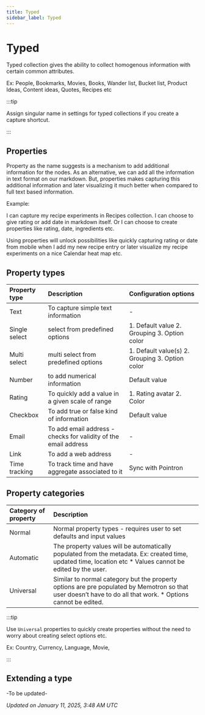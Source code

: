 ```yaml
---
title: Typed
sidebar_label: Typed
---
```

<!-- # Typed Collections

Typed collections are designed to store notes that share common characteristics or properties. They provide a structured way to organize information with consistent attributes across all items in the collection.

## Key Features

- Defined data structure
- Consistent properties across items
- Advanced filtering and sorting
- Template-based note creation

## Creating a Typed Collection

1. Click "+" in the collections panel
2. Choose "Typed Collection"
3. Define your properties:
   - Property name
   - Data type (text, number, date, etc.)
   - Required/Optional

## Example Schema

```json
{
  "Book": {
    "properties": {
      "title": {
        "type": "string",
        "required": true
      },
      "author": {
        "type": "string",
        "required": true
      },
      "publishDate": {
        "type": "date",
        "required": false
      },
      "rating": {
        "type": "number",
        "min": 1,
        "max": 5,
        "required": false
      }
    }
  }
}
```

Typed collections are ideal when you need to maintain consistency across a set of related notes and want to enable powerful filtering and sorting capabilities.  -->


# Typed

Typed collection gives the ability to collect homogenous information with certain common attributes.

Ex: People, Bookmarks, Movies, Books, Wander list, Bucket list, Product Ideas, Content ideas, Quotes, Recipes etc


:::tip

Assign singular name in settings for typed collections if you create a capture shortcut.

:::

## Properties

Property as the name suggests is a mechanism to add additional information for the nodes. As an alternative, we can add all the information in text format on our markdown. But, properties makes capturing this additional information and later visualizing it much better when compared to full text based information.

Example:

I can capture my recipe experiments in Recipes collection. I can choose to give rating or add date in markdown itself. Or I can choose to create properties like rating, date, ingredients etc.

Using properties will unlock possibilities like quickly capturing rating or date from mobile when I add my new recipe entry or later visualize my recipe experiments on a nice Calendar heat map etc.

## Property types

| Property type            | Description                                                      | Configuration options        |
|:-------------------------|:-----------------------------------------------------------------|:------------------------------|
| Text                     | To capture simple text information                               | -                             |
| Single select            | select from predefined options                                   | 1. Default value 2. Grouping 3. Option color  |
| Multi select             | multi select from predefined options                             | 1. Default value(s) 2. Grouping 3. Option color |
| Number                   | to add numerical information                                     | Default value                 |
| Rating                   | To quickly add a value in a given scale of range                 | 1. Rating avatar 2. Color     |
| Checkbox                 | To add true or false kind of information                         | Default value                 |
| Email                    | To add email address - checks for validity of the email address  | -                             |
| Link                     | To add a web address                                             | -                             |
| Time tracking            | To track time and have aggregate associated to it                | Sync with Pointron            |


## Property categories

| Category of property     | Description                                                      |
|:-------------------------|:-----------------------------------------------------------------|
| Normal    | Normal property types - requires user to set defaults and input values                             | 
| Automatic | The property values will be automatically populated from the metadata. Ex: created time, updated time, location etc * Values cannot be edited by the user.| 
| Universal | Similar to normal category but the property options are pre populated by Memotron so that user doesn’t have to do all that work. * Options cannot be edited.| 

:::tip

Use ```Universal``` properties to quickly create properties without the need to worry about creating select options etc.

Ex: Country, Currency, Language, Movie,

:::

## Extending a type

-To be updated-

*Updated on January 11, 2025, 3:48 AM UTC*